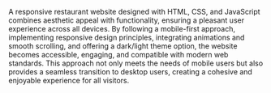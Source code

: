 A responsive restaurant website designed with HTML, CSS, and JavaScript combines aesthetic appeal with functionality, ensuring a pleasant user experience across all devices. By following a mobile-first approach, implementing responsive design principles, integrating animations and smooth scrolling, and offering a dark/light theme option, the website becomes accessible, engaging, and compatible with modern web standards. This approach not only meets the needs of mobile users but also provides a seamless transition to desktop users, creating a cohesive and enjoyable experience for all visitors.
